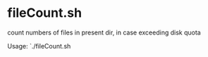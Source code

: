 # fileCount.sh
count numbers of files in present dir, in case exceeding disk quota

Usage: `./fileCount.sh

